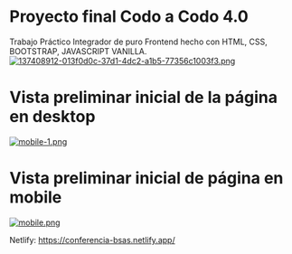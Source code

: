 # Proyecto final Codo a Codo 4.0

Trabajo Práctico Integrador de puro Frontend hecho con HTML, CSS, BOOTSTRAP, JAVASCRIPT VANILLA.
[![137408912-013f0d0c-37d1-4dc2-a1b5-77356c1003f3.png](https://i.postimg.cc/g07P5Jnh/137408912-013f0d0c-37d1-4dc2-a1b5-77356c1003f3.png)](https://postimg.cc/qt2Y6pcB)

# Vista preliminar inicial de la página en desktop
[![mobile-1.png](https://i.postimg.cc/3N72H3q8/mobile-1.png)](https://postimg.cc/9R8DdHVK)
# Vista preliminar inicial de página en mobile
[![mobile.png](https://i.postimg.cc/rw9CyRkB/mobile.png)](https://postimg.cc/3kdDnRW1)

Netlify: https://conferencia-bsas.netlify.app/

